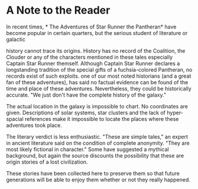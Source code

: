 # <a name="note-to-the-reader"></a> A Note to the Reader #

In recent times, *
The Adventures of Star Runner the Pantheran* have become popular in
certain quarters, but the serious student of literature or galactic

history cannot trace its origins. History has no record of the
Coalition, the Clouder or any of the characters mentioned in these
tales especially Captain Star Runner themself. Although Captain Star
Runner declares a longstanding tradition of the special gifts of a
fuchsia-colored Pantheran, no records exist of such exploits. one of our most noted historians (and a great fan of these
adventures), has said no factual evidence can be found of the time and
place of these adventures. Nevertheless, they could be historically
accurate. "We just don't have the complete history of the galaxy." 

The actual location in the galaxy is impossible to chart. No
coordinates are given. Descriptions of solar systems, star clusters
and the lack of hyper-spacial references make it impossible to locate
the places where these adventures took place.

The literary verdict is less enthusiastic. "These are simple tales,"
an expert in ancient literature said on the condition of complete
anonymity. "They are most likely fictional in character." Some have
suggested a mythical background, but again the source discounts the
possibility that these are origin stories of a lost civilization.

These stories have been collected here to preserve them so that future
generations will be able to enjoy them whether or not they really happened.
